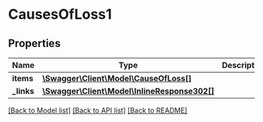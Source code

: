 # CausesOfLoss1

## Properties
Name | Type | Description | Notes
------------ | ------------- | ------------- | -------------
**items** | [**\Swagger\Client\Model\CauseOfLoss[]**](CauseOfLoss.md) |  | [optional] 
**_links** | [**\Swagger\Client\Model\InlineResponse302[]**](InlineResponse302.md) |  | [optional] 

[[Back to Model list]](../README.md#documentation-for-models) [[Back to API list]](../README.md#documentation-for-api-endpoints) [[Back to README]](../README.md)


